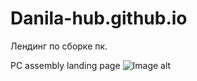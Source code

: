 # Danila-hub.github.io
Лендинг по сборке пк.

PC assembly landing page
![Image alt](https://i.imgur.com/bax6RT4.png)
